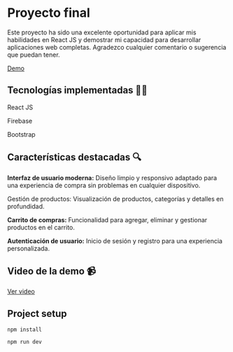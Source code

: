 # Proyecto final
<p>Este proyecto ha sido una excelente oportunidad para aplicar mis habilidades en React JS y demostrar mi capacidad para desarrollar aplicaciones web completas. Agradezco cualquier comentario o sugerencia que puedan tener.</p>

<a href="https://ecommerce-wpay.netlify.app/">Demo </a>

## Tecnologías implementadas 🧑‍💻
<p>React JS </p>
<p>Firebase</p>
<p>Bootstrap</p>

## Características destacadas 🔍

<p><strong>Interfaz de usuario moderna:</strong> Diseño limpio y responsivo adaptado para una experiencia de compra sin problemas en cualquier dispositivo.</p>
<p<strong>Gestión de productos:</strong> Visualización de productos, categorías y detalles en profundidad.</p>
<p><strong>Carrito de compras: </strong>Funcionalidad para agregar, eliminar y gestionar productos en el carrito.</p>
<p><strong>Autenticación de usuario:</strong> Inicio de sesión y registro para una experiencia personalizada.</p>

## Video de la demo 📹
<a href="https://drive.google.com/file/d/1rIp313jJVTa94x10txcnQEvK-Dlwnwbg/view?usp=sharing"> Ver video </a>

## Project setup
```
npm install
```

```
npm run dev
```

